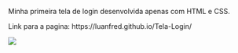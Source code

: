 <p>Minha primeira tela de login desenvolvida apenas com HTML e CSS.</p>
<p>Link para a pagina: https://luanfred.github.io/Tela-Login/</p>
<img src="https://user-images.githubusercontent.com/111262681/188939036-b47b5246-fdd9-47fe-bb8c-22fd57a45959.gif">